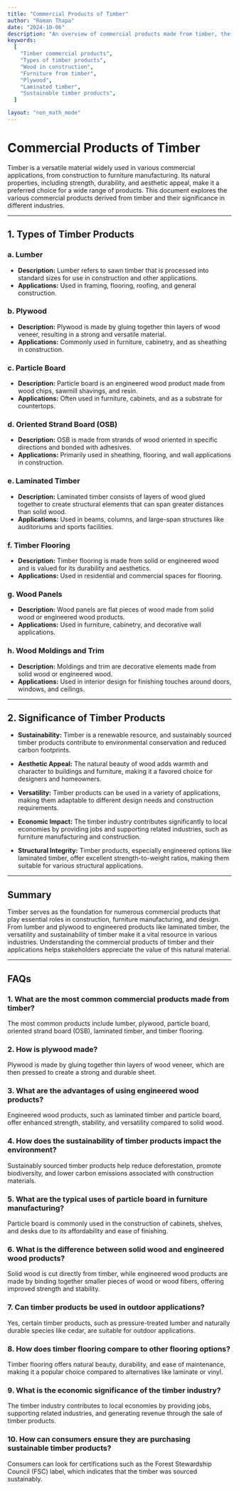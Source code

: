 ```yaml
---
title: "Commercial Products of Timber"
author: "Roman Thapa"
date: "2024-10-06"
description: "An overview of commercial products made from timber, their applications, and the significance of timber in the construction and furniture industries."
keywords:
  [
    "Timber commercial products",
    "Types of timber products",
    "Wood in construction",
    "Furniture from timber",
    "Plywood",
    "Laminated timber",
    "Sustainable timber products",
  ]

layout: "non_math_mode"
---
```


# Commercial Products of Timber

Timber is a versatile material widely used in various commercial applications, from construction to furniture manufacturing. Its natural properties, including strength, durability, and aesthetic appeal, make it a preferred choice for a wide range of products. This document explores the various commercial products derived from timber and their significance in different industries.

---

## 1. Types of Timber Products

### a. Lumber

- **Description:** Lumber refers to sawn timber that is processed into standard sizes for use in construction and other applications.
- **Applications:** Used in framing, flooring, roofing, and general construction.

### b. Plywood

- **Description:** Plywood is made by gluing together thin layers of wood veneer, resulting in a strong and versatile material.
- **Applications:** Commonly used in furniture, cabinetry, and as sheathing in construction.

### c. Particle Board

- **Description:** Particle board is an engineered wood product made from wood chips, sawmill shavings, and resin.
- **Applications:** Often used in furniture, cabinets, and as a substrate for countertops.

### d. Oriented Strand Board (OSB)

- **Description:** OSB is made from strands of wood oriented in specific directions and bonded with adhesives.
- **Applications:** Primarily used in sheathing, flooring, and wall applications in construction.

### e. Laminated Timber

- **Description:** Laminated timber consists of layers of wood glued together to create structural elements that can span greater distances than solid wood.
- **Applications:** Used in beams, columns, and large-span structures like auditoriums and sports facilities.

### f. Timber Flooring

- **Description:** Timber flooring is made from solid or engineered wood and is valued for its durability and aesthetics.
- **Applications:** Used in residential and commercial spaces for flooring.

### g. Wood Panels

- **Description:** Wood panels are flat pieces of wood made from solid wood or engineered wood products.
- **Applications:** Used in furniture, cabinetry, and decorative wall applications.

### h. Wood Moldings and Trim

- **Description:** Moldings and trim are decorative elements made from solid wood or engineered wood.
- **Applications:** Used in interior design for finishing touches around doors, windows, and ceilings.

---

## 2. Significance of Timber Products

- **Sustainability:** Timber is a renewable resource, and sustainably sourced timber products contribute to environmental conservation and reduced carbon footprints.
- **Aesthetic Appeal:** The natural beauty of wood adds warmth and character to buildings and furniture, making it a favored choice for designers and homeowners.

- **Versatility:** Timber products can be used in a variety of applications, making them adaptable to different design needs and construction requirements.

- **Economic Impact:** The timber industry contributes significantly to local economies by providing jobs and supporting related industries, such as furniture manufacturing and construction.

- **Structural Integrity:** Timber products, especially engineered options like laminated timber, offer excellent strength-to-weight ratios, making them suitable for various structural applications.

---

## Summary

Timber serves as the foundation for numerous commercial products that play essential roles in construction, furniture manufacturing, and design. From lumber and plywood to engineered products like laminated timber, the versatility and sustainability of timber make it a vital resource in various industries. Understanding the commercial products of timber and their applications helps stakeholders appreciate the value of this natural material.

---

## FAQs

### 1. What are the most common commercial products made from timber?

The most common products include lumber, plywood, particle board, oriented strand board (OSB), laminated timber, and timber flooring.

### 2. How is plywood made?

Plywood is made by gluing together thin layers of wood veneer, which are then pressed to create a strong and durable sheet.

### 3. What are the advantages of using engineered wood products?

Engineered wood products, such as laminated timber and particle board, offer enhanced strength, stability, and versatility compared to solid wood.

### 4. How does the sustainability of timber products impact the environment?

Sustainably sourced timber products help reduce deforestation, promote biodiversity, and lower carbon emissions associated with construction materials.

### 5. What are the typical uses of particle board in furniture manufacturing?

Particle board is commonly used in the construction of cabinets, shelves, and desks due to its affordability and ease of finishing.

### 6. What is the difference between solid wood and engineered wood products?

Solid wood is cut directly from timber, while engineered wood products are made by binding together smaller pieces of wood or wood fibers, offering improved strength and stability.

### 7. Can timber products be used in outdoor applications?

Yes, certain timber products, such as pressure-treated lumber and naturally durable species like cedar, are suitable for outdoor applications.

### 8. How does timber flooring compare to other flooring options?

Timber flooring offers natural beauty, durability, and ease of maintenance, making it a popular choice compared to alternatives like laminate or vinyl.

### 9. What is the economic significance of the timber industry?

The timber industry contributes to local economies by providing jobs, supporting related industries, and generating revenue through the sale of timber products.

### 10. How can consumers ensure they are purchasing sustainable timber products?

Consumers can look for certifications such as the Forest Stewardship Council (FSC) label, which indicates that the timber was sourced sustainably.
